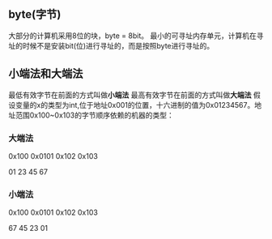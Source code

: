 ## byte(字节)
大部分的计算机采用8位的块，byte = 8bit。
最小的可寻址内存单元，计算机在寻址的时候不是安装bit(位)进行寻址的，而是按照byte进行寻址的。

## 小端法和大端法
最低有效字节在前面的方式叫做**小端法**
最高有效字节在前面的方式叫做**大端法**
假设变量的x的类型为int,位于地址0x001的位置，十六进制的值为0x01234567。地址范围0x100~0x103的字节顺序依赖的机器的类型：
### 大端法
0x100   0x0101  0x102   0x103

01      23      45      67
### 小端法
0x100   0x0101  0x102   0x103

67      45      23      01

## 
